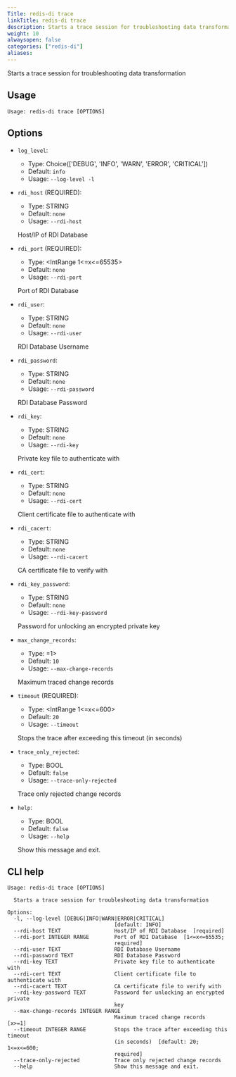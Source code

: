 ```yaml
---
Title: redis-di trace
linkTitle: redis-di trace
description: Starts a trace session for troubleshooting data transformation 
weight: 10
alwaysopen: false
categories: ["redis-di"]
aliases:
---
```



Starts a trace session for troubleshooting data transformation

## Usage

```
Usage: redis-di trace [OPTIONS]
```

## Options
* `log_level`: 
  * Type: Choice(['DEBUG', 'INFO', 'WARN', 'ERROR', 'CRITICAL']) 
  * Default: `info`
  * Usage: `--log-level
-l`

  


* `rdi_host` (REQUIRED): 
  * Type: STRING 
  * Default: `none`
  * Usage: `--rdi-host`

  Host/IP of RDI Database


* `rdi_port` (REQUIRED): 
  * Type: <IntRange 1<=x<=65535> 
  * Default: `none`
  * Usage: `--rdi-port`

  Port of RDI Database


* `rdi_user`: 
  * Type: STRING 
  * Default: `none`
  * Usage: `--rdi-user`

  RDI Database Username


* `rdi_password`: 
  * Type: STRING 
  * Default: `none`
  * Usage: `--rdi-password`

  RDI Database Password


* `rdi_key`: 
  * Type: STRING 
  * Default: `none`
  * Usage: `--rdi-key`

  Private key file to authenticate with


* `rdi_cert`: 
  * Type: STRING 
  * Default: `none`
  * Usage: `--rdi-cert`

  Client certificate file to authenticate with


* `rdi_cacert`: 
  * Type: STRING 
  * Default: `none`
  * Usage: `--rdi-cacert`

  CA certificate file to verify with


* `rdi_key_password`: 
  * Type: STRING 
  * Default: `none`
  * Usage: `--rdi-key-password`

  Password for unlocking an encrypted private key


* `max_change_records`: 
  * Type: <IntRange x>=1> 
  * Default: `10`
  * Usage: `--max-change-records`

  Maximum traced change records


* `timeout` (REQUIRED): 
  * Type: <IntRange 1<=x<=600> 
  * Default: `20`
  * Usage: `--timeout`

  Stops the trace after exceeding this timeout (in seconds)


* `trace_only_rejected`: 
  * Type: BOOL 
  * Default: `false`
  * Usage: `--trace-only-rejected`

  Trace only rejected change records


* `help`: 
  * Type: BOOL 
  * Default: `false`
  * Usage: `--help`

  Show this message and exit.



## CLI help

```
Usage: redis-di trace [OPTIONS]

  Starts a trace session for troubleshooting data transformation

Options:
  -l, --log-level [DEBUG|INFO|WARN|ERROR|CRITICAL]
                                  [default: INFO]
  --rdi-host TEXT                 Host/IP of RDI Database  [required]
  --rdi-port INTEGER RANGE        Port of RDI Database  [1<=x<=65535;
                                  required]
  --rdi-user TEXT                 RDI Database Username
  --rdi-password TEXT             RDI Database Password
  --rdi-key TEXT                  Private key file to authenticate with
  --rdi-cert TEXT                 Client certificate file to authenticate with
  --rdi-cacert TEXT               CA certificate file to verify with
  --rdi-key-password TEXT         Password for unlocking an encrypted private
                                  key
  --max-change-records INTEGER RANGE
                                  Maximum traced change records  [x>=1]
  --timeout INTEGER RANGE         Stops the trace after exceeding this timeout
                                  (in seconds)  [default: 20; 1<=x<=600;
                                  required]
  --trace-only-rejected           Trace only rejected change records
  --help                          Show this message and exit.
```

